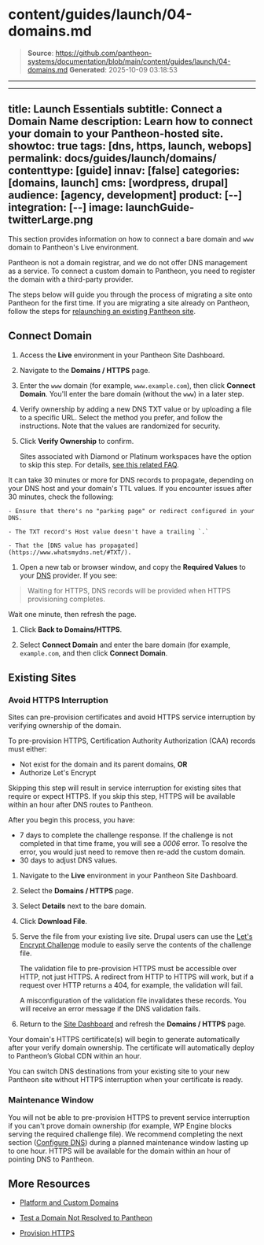 # content/guides/launch/04-domains.md

> **Source**: https://github.com/pantheon-systems/documentation/blob/main/content/guides/launch/04-domains.md
> **Generated**: 2025-10-09 03:18:53

---

---
title: Launch Essentials
subtitle: Connect a Domain Name
description: Learn how to connect your domain to your Pantheon-hosted site.
showtoc: true
tags: [dns, https, launch, webops]
permalink: docs/guides/launch/domains/
contenttype: [guide]
innav: [false]
categories: [domains, launch]
cms: [wordpress, drupal]
audience: [agency, development]
product: [--]
integration: [--]
image: launchGuide-twitterLarge.png
---

This section provides information on how to connect a bare domain and `www` domain to Pantheon's Live environment.

<Alert title="Note" type="info">

Pantheon is not a domain registrar, and we do not offer DNS management as a service. To connect a custom domain to Pantheon, you need to register the domain with a third-party provider.

</Alert>

The steps below will guide you through the process of migrating a site onto Pantheon for the first time. If you are migrating a site already on Pantheon, follow the steps for [relaunching an existing Pantheon site](/relaunch).

## Connect Domain

1. Access the **<Icon icon="wavePulse" /> Live** environment in your Pantheon Site Dashboard.

1. Navigate to the **<Icon icon="global" /> Domains / HTTPS** page.

1. Enter the `www` domain (for example, `www.example.com`), then click **Connect Domain**. You'll enter the bare domain (without the `www`) in a later step.

1. Verify ownership by adding a new DNS TXT value or by uploading a file to a specific URL. Select the method you prefer, and follow the instructions. Note that the values are randomized for security.

1. Click **Verify Ownership** to confirm.

   <Alert title="Note" type="info">

   Sites associated with Diamond or Platinum workspaces have the option to skip this step. For details, [see this related FAQ](/guides/domains/custom-domains#can-i-opt-out-of-domain-verification).

  </Alert>

  It can take 30 minutes or more for DNS records to propagate, depending on your DNS host and your domain's TTL values. If you encounter issues after 30 minutes, check the following:

    - Ensure that there's no "parking page" or redirect configured in your DNS.

    - The TXT record's Host value doesn't have a trailing `.`

    - That the [DNS value has propagated](https://www.whatsmydns.net/#TXT/).

1. Open a new tab or browser window, and copy the **Required Values** to your [DNS](/guides/domains/dns) provider. If you see:

  > Waiting for HTTPS, DNS records will be provided when HTTPS provisioning completes.

  Wait one minute, then refresh the page.

1. Click **<Icon icon="arrowLeft" /> Back to Domains/HTTPS**.

1. Select **Connect Domain** and enter the bare domain (for example, `example.com`, and then click **Connect Domain**.

## Existing Sites

### Avoid HTTPS Interruption

Sites can pre-provision certificates and avoid HTTPS service interruption by verifying ownership of the domain.

To pre-provision HTTPS, Certification Authority Authorization (CAA) records must either:

- Not exist for the domain and its parent domains, **OR**
- Authorize Let's Encrypt

<Alert title="Warning" type="danger">

Skipping this step will result in service interruption for existing sites that require or expect HTTPS. If you skip this step, HTTPS will be available within an hour after DNS routes to Pantheon.

After you begin this process, you have:

- 7 days to complete the challenge response. If the challenge is not completed in that time frame, you will see a *0006* error. To resolve the error, you would just need to remove then re-add the custom domain.
- 30 days to adjust DNS values.

</Alert>

1. Navigate to the **<Icon icon="wavePulse" /> Live** environment in your Pantheon Site Dashboard.

1. Select the **<Icon icon="global" /> Domains / HTTPS** page.

1. Select **Details** next to the bare domain.

1. Click **<Icon icon="download" /> Download File**.

1. Serve the file from your existing live site. Drupal users can use the [Let's Encrypt Challenge](https://www.drupal.org/project/letsencrypt_challenge) module to easily serve the contents of the challenge file.

    <Alert title="Note" type="info">

    The validation file to pre-provision HTTPS must be accessible over HTTP, not just HTTPS. A redirect from HTTP to HTTPS will work, but if a request over HTTP returns a 404, for example, the validation will fail.

   A misconfiguration of the validation file invalidates these records. You will receive an error message if the DNS validation fails.

   </Alert>

1. Return to the [Site Dashboard](/guides/account-mgmt/workspace-sites-teams/sites#site-dashboard) and refresh the **<Icon icon="global" /> Domains / HTTPS** page.

Your domain's HTTPS certificate(s) will begin to generate automatically after your verify domain ownership. The certificate will automatically deploy to Pantheon’s Global CDN within an hour.

You can switch DNS destinations from your existing site to your new Pantheon site without HTTPS interruption when your certificate is ready.

### Maintenance Window

You will not be able to pre-provision HTTPS to prevent service interruption if you can't prove domain ownership (for example, WP Engine blocks serving the required challenge file). We recommend completing the next section ([Configure DNS](/guides/launch/configure-dns)) during a planned maintenance window lasting up to one hour. HTTPS will be available for the domain within an hour of pointing DNS to Pantheon.

## More Resources

- [Platform and Custom Domains](/guides/domains)

- [Test a Domain Not Resolved to Pantheon](/guides/launch/advanced-curls/#test-a-domain-not-resolved-to-pantheon)

- [Provision HTTPS](/guides/launch/configure-dns/#provision-https)
